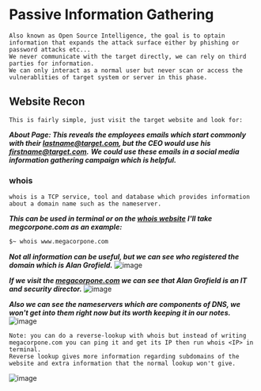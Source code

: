 # Passive Information Gathering
```
Also known as Open Source Intelligence, the goal is to optain information that expands the attack surface either by phishing or password attacks etc...
We never communicate with the target directly, we can rely on third parties for information.
We can only interact as a normal user but never scan or access the vulnerablities of target system or server in this phase.
```

## Website Recon
```
This is fairly simple, just visit the target website and look for:
```
***About Page: This reveals the employees emails which start commonly with their lastname@target.com, but the CEO would use his firstname@target.com.***
***We could use these emails in a social media information gathering campaign which is helpful.***

### whois
```
whois is a TCP service, tool and database which provides information about a domain name such as the nameserver.
```

***This can be used in terminal or on the [whois website](https://www.whois.com/)***
***I'll take megcorpone.com as an example:***
```bash
$~ whois www.megacorpone.com
```
***Not all information can be useful, but we can see who registered the domain which is Alan Grofield.***
![image](https://user-images.githubusercontent.com/75253629/227772437-852a38d0-8101-4efa-814b-69f83d576065.png)

***If we visit the [megacorpone.com](https://www.megacorpone.com/contact.html) we can see that Alan Grofield is an IT and security director.***
![image](https://user-images.githubusercontent.com/75253629/227772554-d4e2bdab-17ad-4503-8b5e-c81d8d25352d.png)

***Also we can see the nameservers which are components of DNS, we won't get into them right now but its worth keeping it in our notes.***
![image](https://user-images.githubusercontent.com/75253629/227772792-fd7b91e1-e904-4492-ad30-2fdf2c140e36.png)

```
Note: you can do a reverse-lookup with whois but instead of writing megacorpone.com you can ping it and get its IP then run whois <IP> in terminal.
Reverse lookup gives more information regarding subdomains of the website and extra information that the normal lookup won't give.
```
![image](https://user-images.githubusercontent.com/75253629/227772978-fc52de6e-6551-4d3d-ac36-5f8b54e38ab5.png)
